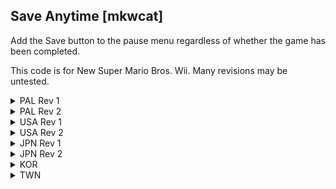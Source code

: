 ## Save Anytime [mkwcat]

Add the Save button to the pause menu regardless of whether the game has
been completed.

This code is for New Super Mario Bros. Wii. Many revisions may be untested.

<details>
<summary>PAL Rev 1</summary>

```hex
0477AA7C 60000000
0492FD00 38000002
```
</details>

<details>
<summary>PAL Rev 2</summary>

```hex
0477AABC 60000000
0492FD10 38000002
```
</details>

<details>
<summary>USA Rev 1</summary>

```hex
0477AA7C 60000000
0492FD00 38000002
```
</details>

<details>
<summary>USA Rev 2</summary>

```hex
0477AABC 60000000
0492FD10 38000002
```
</details>

<details>
<summary>JPN Rev 1</summary>

```hex
0477A94C 60000000
0492FA40 38000002
```
</details>

<details>
<summary>JPN Rev 2</summary>

```hex
0477A98C 60000000
0492FA50 38000002
```
</details>

<details>
<summary>KOR</summary>

```hex
0477A96C 60000000
04933EE0 38000002
```
</details>

<details>
<summary>TWN</summary>

```hex
0477A96C 60000000
04933E90 38000002
```
</details>

